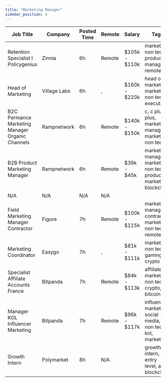 ```yaml
---
title: "Marketing Manager"
sidebar_position: 4
---
```


| Job Title | Company | Posted Time | Remote | Salary | Tags | Apply Link |
|-----------|---------|-------------|--------|--------|------|------------|
| Retention Specialist I Policygenius | Zinnia | 6h | Remote | $105k - $110k | marketing, non tech, product manager, remote | [Apply](https://web3.career/retention-specialist-i-policygenius-zinnia/97588) |
| Head of Marketing | Village Labs | 6h | , | $160k - $220k | head of marketing, marketing, non tech, executive | [Apply](https://web3.career/head-of-marketing-villagelabs/97576) |
| B2C Permance Marketing Manager Organic Channels | Rampnetwork | 6h | Remote | $140k - $150k | c, c plus plus, marketing manager, marketing, non tech | [Apply](https://web3.career/b2c-performance-marketing-manager-organic-channels-rampnetwork/95812) |
| B2B Product Marketing Manager | Rampnetwork | 6h | Remote | $39k - $45k | marketing manager, marketing, non tech, product marketing, blockchain | [Apply](https://web3.career/b2b-product-marketing-manager-rampnetwork/95811) |
| N/A | N/A | N/A | N/A |  |  | [Apply](https://web3.career/metana) |
| Field Marketing Manager Contractor | Figure | 7h | Remote | $100k - $115k | marketing manager, contractor, marketing, non tech, remote | [Apply](https://web3.career/field-marketing-manager-contractor-figure/97527) |
| Marketing Coordinator | Easygo | 7h | , | $81k - $111k | marketing, non tech, gaming, crypto | [Apply](https://web3.career/marketing-coordinator-easygo/84837) |
| Specialist Affiliate Accounts France | Bitpanda | 7h | Remote | $84k - $113k | affiliate, marketing, non tech, crypto, bitcoin | [Apply](https://web3.career/specialist-affiliate-accounts-france-bitpanda/89760) |
| Manager KOL Influencer Marketing | Bitpanda | 7h | Remote | $96k - $117k | influencer marketing, social media, non tech, kol, marketing | [Apply](https://web3.career/manager-kol-influencer-marketing-bitpanda/97511) |
| Growth Intern | Polymarket | 8h | N/A |  | growth, intern, entry level, ai, blockchain | [Apply](https://web3.career/growth-intern-polymarket/76782) |
